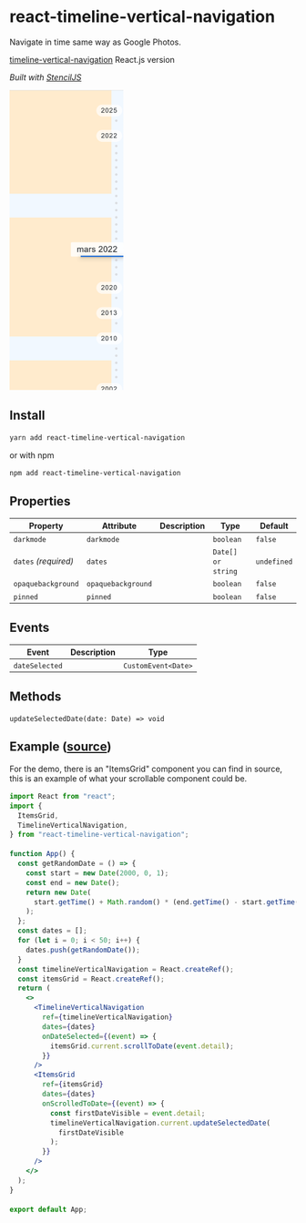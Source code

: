 # react-timeline-vertical-navigation

Navigate in time same way as Google Photos.

[timeline-vertical-navigation](https://github.com/relyfe/timeline-vertical-navigation) React.js version

_Built with [StencilJS](https://stenciljs.com/)_

[<img src="screenshot.png" width="200" alt=""/>](https://timeline-vertical-navigation.herokuapp.com/)

## Install

```sh
yarn add react-timeline-vertical-navigation
```

or with npm

```sh
npm add react-timeline-vertical-navigation
```

## Properties

| Property             | Attribute          | Description | Type               | Default     |
| -------------------- | ------------------ | ----------- | ------------------ | ----------- |
| `darkmode`           | `darkmode`         |             | `boolean`          | `false`     |
| `dates` _(required)_ | `dates`            |             | `Date[] or string` | `undefined` |
| `opaquebackground`   | `opaquebackground` |             | `boolean`          | `false`     |
| `pinned`             | `pinned`           |             | `boolean`          | `false`     |

## Events

| Event          | Description | Type                |
| -------------- | ----------- | ------------------- |
| `dateSelected` |             | `CustomEvent<Date>` |

## Methods

`updateSelectedDate(date: Date) => void`

## Example ([source](https://github.com/alumbo/react-timeline-vertical-navigation-example))

For the demo, there is an "ItemsGrid" component you can find in source, this is an example of what your scrollable component could be.

```jsx
import React from "react";
import {
  ItemsGrid,
  TimelineVerticalNavigation,
} from "react-timeline-vertical-navigation";

function App() {
  const getRandomDate = () => {
    const start = new Date(2000, 0, 1);
    const end = new Date();
    return new Date(
      start.getTime() + Math.random() * (end.getTime() - start.getTime())
    );
  };
  const dates = [];
  for (let i = 0; i < 50; i++) {
    dates.push(getRandomDate());
  }
  const timelineVerticalNavigation = React.createRef();
  const itemsGrid = React.createRef();
  return (
    <>
      <TimelineVerticalNavigation
        ref={timelineVerticalNavigation}
        dates={dates}
        onDateSelected={(event) => {
          itemsGrid.current.scrollToDate(event.detail);
        }}
      />
      <ItemsGrid
        ref={itemsGrid}
        dates={dates}
        onScrolledToDate={(event) => {
          const firstDateVisible = event.detail;
          timelineVerticalNavigation.current.updateSelectedDate(
            firstDateVisible
          );
        }}
      />
    </>
  );
}

export default App;
```
